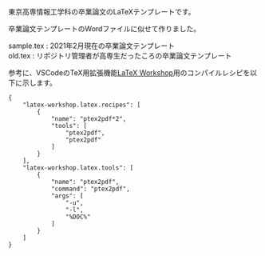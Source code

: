 東京高専情報工学科の卒業論文のLaTeXテンプレートです。  

卒業論文テンプレートのWordファイルに似せて作りました。

sample.tex : 2021年2月現在の卒業論文テンプレート  
old.tex : リポジトリ管理者が高専生だったころの卒業論文テンプレート

参考に、VSCodeのTeX用拡張機能[LaTeX Workshop](https://marketplace.visualstudio.com/items?itemName=James-Yu.latex-workshop)用のコンパイルレシピを以下に示します。
```
{
    "latex-workshop.latex.recipes": [
        {
            "name": "ptex2pdf*2",
            "tools": [
                "ptex2pdf",
                "ptex2pdf"
            ]
        }
    ],
    "latex-workshop.latex.tools": [
        {
            "name": "ptex2pdf",
            "command": "ptex2pdf",
            "args": [
                "-u",
                "-l",
                "%DOC%"
            ]
        }
    ]
}
```
